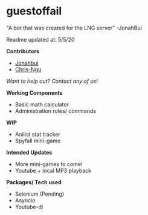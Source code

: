 # guestoffail

"A bot that was created for the LNG server" -JonahBui

Readme updated at: 5/5/20

__Contributors__
* [Jonahbui](https://github.com/Jonahbui)
* [Chris-Ngu](https://github.com/Chris-Ngu)


_Want to help out? Contact any of us!_

__Working Components__
* Basic math calculator
* Administration roles/ commands

__WIP__
* Anilist stat tracker
* Spyfall mini-game

__Intended Updates__
* More mini-games to come!
* Youtube + local MP3 playback

__Packages/ Tech used__
* Selenium (Pending)
* Asyncio
* Youtube-dl


